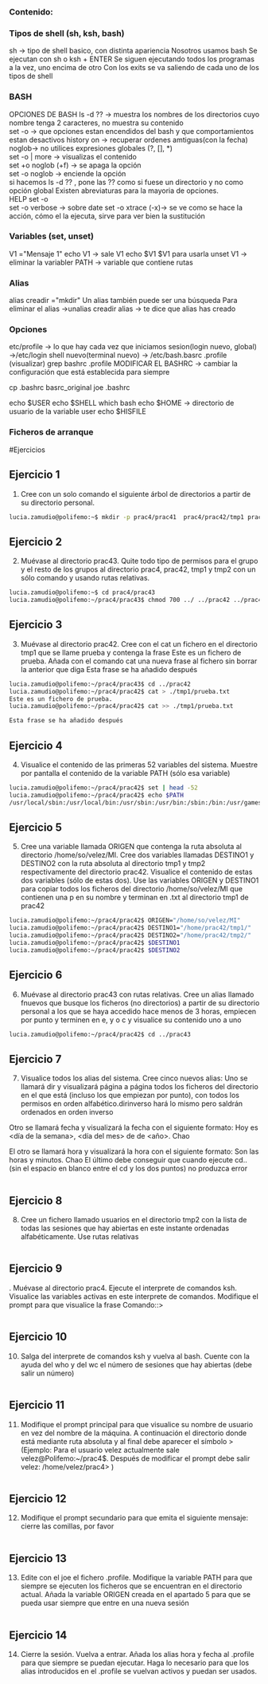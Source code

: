 ### Contenido:
### Tipos de shell (sh, ksh, bash)
sh -> tipo de shell basico, con distinta apariencia
Nosotros usamos bash
Se ejecutan con sh o ksh + ENTER
Se siguen ejecutando todos los programas a la vez, uno encima de otro
Con los exits se va saliendo de cada uno de los tipos de shell

### BASH
OPCIONES DE BASH
ls -d ?? -> muestra los nombres de los directorios cuyo nombre tenga 2 caracteres, no muestra su contenido \
set -o -> que opciones estan encendidos del bash y que comportamientos estan desactivos
history on -> recuperar ordenes amtiguas(con la fecha) \
noglob-> no utilices expresiones globales (?, [], *) \
set -o | more -> visualizas el contenido \
set +o noglob (+f) -> se apaga la opción \
set -o noglob -> enciende la opción \
si hacemos ls -d ?? , pone las ?? como si fuese un directorio y no como opción global
Existen abreviaturas para la mayoria de opciones. \
HELP set -o \
set -o verbose -> sobre date
set -o xtrace (-x)-> se ve como se hace la acción, cómo el la ejecuta, sirve para ver bien la sustitución

### Variables (set, unset)
V1 ="Mensaje 1"
echo V1 -> sale V1
echo  $V1
$V1 para usarla
unset V1 -> eliminar la variabler
PATH -> variable que contiene rutas

### Alias
alias creadir ="mkdir"
Un alias también puede ser una búsqueda 
Para eliminar el alias ->unalias creadir
alias -> te dice que alias has creado

### Opciones
etc/profile -> lo que hay cada vez que iniciamos sesion(login nuevo, global) ->/etc/login
shell nuevo(terminal nuevo) -> /etc/bash.basrc
.profile (visualizar)
grep bashrc .profile
MODIFICAR EL BASHRC -> cambiar la configuración que está establecida para siempre

cp .bashrc basrc_original
joe .bashrc

echo $USER
echo $SHELL
which bash
echo $HOME -> directorio de usuario de la variable user
echo $HISFILE


### Ficheros de arranque

#Ejercicios

## Ejercicio 1
1. Cree con un solo comando el siguiente árbol de directorios a partir de su
directorio personal. 
```bash
lucia.zamudio@polifemo:~$ mkdir -p prac4/prac41  prac4/prac42/tmp1 prac4/prac42/tmp2  prac4/prac43
````

## Ejercicio 2
2. Muévase al directorio prac43. Quite todo tipo de permisos para el grupo y el resto de los grupos al directorio prac4, prac42, tmp1 y tmp2 con un sólo comando y usando rutas relativas.
```bash
lucia.zamudio@polifemo:~$ cd prac4/prac43
lucia.zamudio@polifemo:~/prac4/prac43$ chmod 700 ../ ../prac42 ../prac42/tmp1 ../prac42/tmp2
```
## Ejercicio 3
3. Muévase al directorio prac42. Cree con el cat un fichero en el directorio tmp1 que se llame prueba y contenga la frase Este es un fichero de prueba. Añada con el comando cat una nueva frase al fichero sin borrar la anterior que diga Esta frase se ha añadido después
```bash
lucia.zamudio@polifemo:~/prac4/prac43$ cd ../prac42
lucia.zamudio@polifemo:~/prac4/prac42$ cat > ./tmp1/prueba.txt
Este es un fichero de prueba.
lucia.zamudio@polifemo:~/prac4/prac42$ cat >> ./tmp1/prueba.txt

Esta frase se ha añadido después
```

## Ejercicio 4
4. Visualice el contenido de las primeras 52 variables del sistema. Muestre por
pantalla el contenido de la variable PATH (sólo esa variable) 
```bash
lucia.zamudio@polifemo:~/prac4/prac42$ set | head -52
lucia.zamudio@polifemo:~/prac4/prac42$ echo $PATH
/usr/local/sbin:/usr/local/bin:/usr/sbin:/usr/bin:/sbin:/bin:/usr/games:/usr/local/games:/snap/bin
```

## Ejercicio 5
5. Cree una variable llamada ORIGEN que contenga la ruta absoluta al directorio /home/so/velez/MI. Cree dos variables llamadas DESTINO1 y DESTINO2 con la ruta absoluta al 
 directorio tmp1 y tmp2 respectivamente del directorio prac42. Visualice el contenido de estas dos variables (sólo de estas dos). Use las variables ORIGEN y DESTINO1 para copiar todos los ficheros del directorio /home/so/velez/MI que contienen una p en su nombre y terminan en .txt al directorio tmp1 de prac42
```bash
lucia.zamudio@polifemo:~/prac4/prac42$ ORIGEN="/home/so/velez/MI"
lucia.zamudio@polifemo:~/prac4/prac42$ DESTINO1="/home/prac42/tmp1/"
lucia.zamudio@polifemo:~/prac4/prac42$ DESTINO2="/home/prac42/tmp2/"
lucia.zamudio@polifemo:~/prac4/prac42$ $DESTINO1
lucia.zamudio@polifemo:~/prac4/prac42$ $DESTINO2


```

## Ejercicio 6
6. Muévase al directorio prac43 con rutas relativas. Cree un alias llamado fnuevos que busque los ficheros (no directorios) a partir de su directorio personal a los que se haya accedido hace menos de 3 horas, empiecen por punto y terminen en e, y o c y visualice su contenido uno a uno 
```bash
lucia.zamudio@polifemo:~/prac4/prac42$ cd ../prac43

```


## Ejercicio 7
7. Visualice todos los alias del sistema. Cree cinco nuevos alias:
Uno se llamará dir y visualizará página a página todos los ficheros del directorio en el que está (incluso los que empiezan por punto), con todos los permisos en orden alfabético.dirinverso hará lo mismo pero saldrán ordenados en orden inverso

 Otro se llamará fecha y visualizará la fecha con el siguiente formato:
Hoy es <día de la semana>, <día del mes> de <mes> de <año>. Chao

El otro se llamará hora y visualizará la hora con el siguiente formato:
Son las <hora> horas y <minuto> minutos. Chao
El último debe conseguir que cuando ejecute cd.. (sin el espacio en blanco entre el cd y los dos puntos) no produzca error 

```bash

```


## Ejercicio 8
8. Cree un fichero llamado usuarios en el directorio tmp2 con la lista de todas las sesiones que hay abiertas en este instante ordenadas alfabéticamente.
Use rutas relativas 
```bash

```

## Ejercicio 9
. Muévase al directorio prac4. Ejecute el interprete de comandos ksh. Visualice las variables activas en este interprete de comandos. Modifique el prompt para que visualice la frase Comando::>
```bash

```
## Ejercicio 10
10. Salga del interprete de comandos ksh y vuelva al bash. Cuente con la ayuda del who y del wc el número de sesiones que hay abiertas (debe salir un número) 

```bash

```

## Ejercicio 11
11. Modifique el prompt principal para que visualice su nombre de usuario en vez del nombre de la máquina. A continuación el directorio donde está mediante ruta absoluta y al final debe aparecer el símbolo > (Ejemplo: Para el usuario velez actualmente sale velez@Polifemo:~/prac4$. Después de modificar el prompt debe salir velez: /home/velez/prac4> ) 
```bash

```

## Ejercicio 12
12. Modifique el prompt secundario para que emita el siguiente mensaje: cierre las comillas, por favor
```bash

```
## Ejercicio 13
13. Edite con el joe el fichero .profile. Modifique la variable PATH para que siempre se ejecuten los ficheros que se encuentran en el directorio actual. Añada la variable ORIGEN creada en el apartado 5 para que se pueda usar siempre que entre en una nueva sesión 

```bash

```

## Ejercicio 14
14. Cierre la sesión. Vuelva a entrar. Añada los alias hora y fecha al .profile para que siempre se puedan ejecutar. Haga lo necesario para que los alias introducidos en el .profile se vuelvan activos y puedan ser usados. 
```bash

```

